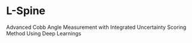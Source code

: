 # L-Spine
Advanced Cobb Angle Measurement with Integrated Uncertainty  Scoring Method Using Deep Learnings 
